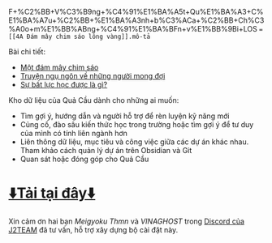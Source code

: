 F+%C2%BB+V%C3%B9ng+%C4%91%E1%BA%A5t+Qu%E1%BA%A3+C%E1%BA%A7u+%C2%BB+%E1%BA%A3nh+b%C3%ACa+%C2%BB+Ch%C3%A0o+m%E1%BB%ABng+%C4%91%E1%BA%BFn+v%E1%BB%9Bi+LOS
`=[[4A Đám mây chim sáo lông vàng]].mô-tả`

Bài chi tiết:

- [Một đám mây chim sáo](https://quảcầu.cc/mot-dam-may-chim-sao/?utm_source=F+%C2%BB+V%C3%B9ng+%C4%91%E1%BA%A5t+Qu%E1%BA%A3+C%E1%BA%A7u+%C2%BB+%E1%BA%A3nh+b%C3%ACa+%C2%BB+Ch%C3%A0o+m%E1%BB%ABng+%C4%91%E1%BA%BFn+v%E1%BB%9Bi+LOS&utm_medium=M%E1%BB%99t+%C4%91%C3%A1m+m%C3%A2y+chim+s%C3%A1o&utm_campaign=Giai+%C4%91o%E1%BA%A1n+1)
- [Truyện ngụ ngôn về những người mong đợi](https://quảcầu.cc/truyen-ngu-ngon-ve-nhung-nguoi-mong-doi/?utm_source=F+%C2%BB+V%C3%B9ng+%C4%91%E1%BA%A5t+Qu%E1%BA%A3+C%E1%BA%A7u+%C2%BB+%E1%BA%A3nh+b%C3%ACa+%C2%BB+Ch%C3%A0o+m%E1%BB%ABng+%C4%91%E1%BA%BFn+v%E1%BB%9Bi+LOS&utm_medium=Truy%E1%BB%87n+ng%E1%BB%A5+ng%C3%B4n+v%E1%BB%81+nh%E1%BB%AFng+ng%C6%B0%E1%BB%9Di+mong+%C4%91%E1%BB%A3i&utm_campaign=Giai+%C4%91o%E1%BA%A1n+1)
- [Sự bất lực học được là gì?](https://quảcầu.cc/su-bat-luc-hoc-duoc/?utm_source=F+%C2%BB+V%C3%B9ng+%C4%91%E1%BA%A5t+Qu%E1%BA%A3+C%E1%BA%A7u+%C2%BB+%E1%BA%A3nh+b%C3%ACa+%C2%BB+Ch%C3%A0o+m%E1%BB%ABng+%C4%91%E1%BA%BFn+v%E1%BB%9Bi+LOS&utm_medium=S%E1%BB%B1+b%E1%BA%A5t+l%E1%BB%B1c+h%E1%BB%8Dc+%C4%91%C6%B0%E1%BB%A3c+l%C3%A0+g%C3%AC%3F&utm_campaign=Giai+%C4%91o%E1%BA%A1n+1)

Kho dữ liệu của Quả Cầu dành cho những ai muốn:

- Tìm gợi ý, hướng dẫn và người hỗ trợ để rèn luyện kỹ năng mới
- Củng cố, đào sâu kiến thức học trong trường hoặc tìm gợi ý để tư duy của mình có tính liên ngành hơn
- Liên thông dữ liệu, mục tiêu và công việc giữa các dự án khác nhau. Tham khảo cách quản lý dự án trên Obsidian và Git
- Quan sát hoặc đóng góp cho Quả Cầu
# [⬇️Tải tại đây⬇️](https://quacau.space/g2b1)

Xin cảm ơn hai bạn _Meigyoku Thmn_ và _VINAGHOST_ trong [Discord của J2TEAM](https://discord.gg/qunw3UD3Fn) đã tư vấn, hỗ trợ xây dựng bộ cài đặt này.